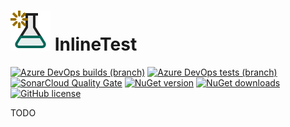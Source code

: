 # ![InlineTest Logo](https://raw.githubusercontent.com/sungaila/InlineTest/master/etc/Icon_64.png) InlineTest

[![Azure DevOps builds (branch)](https://img.shields.io/azure-devops/build/sungaila/b346bdfc-2251-46e5-82b0-fa1153cea3eb/6/master?style=flat-square)](https://dev.azure.com/sungaila/InlineTest/_build/latest?definitionId=6&branchName=master)
[![Azure DevOps tests (branch)](https://img.shields.io/azure-devops/tests/sungaila/InlineTest/6/master?style=flat-square)](https://dev.azure.com/sungaila/InlineTest/_build/latest?definitionId=6&branchName=master)
[![SonarCloud Quality Gate](https://img.shields.io/sonar/quality_gate/sungaila_InlineTest?server=https%3A%2F%2Fsonarcloud.io&style=flat-square)](https://sonarcloud.io/dashboard?id=sungaila_InlineTest)
[![NuGet version](https://img.shields.io/nuget/v/Sungaila.InlineTest.svg?style=flat-square)](https://www.nuget.org/packages/Sungaila.InlineTest/)
[![NuGet downloads](https://img.shields.io/nuget/dt/Sungaila.InlineTest.svg?style=flat-square)](https://www.nuget.org/packages/Sungaila.InlineTest/)
[![GitHub license](https://img.shields.io/github/license/sungaila/InlineTest?style=flat-square)](https://github.com/sungaila/InlineTest/blob/master/LICENSE)

TODO
